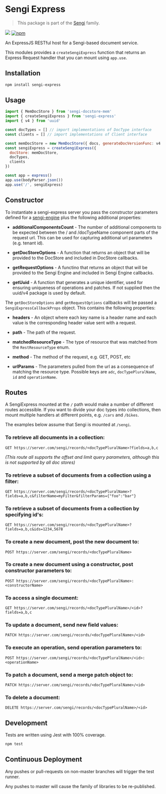 # Sengi Express
 
> This package is part of the [Sengi](https://github.com/karlhulme/sengi) family.

![](https://github.com/karlhulme/sengi/workflows/CD/badge.svg)
[![npm](https://img.shields.io/npm/v/sengi-express.svg)](https://www.npmjs.com/package/sengi-express)

An ExpressJS RESTful host for a Sengi-based document service.

This modules provides a `createSengiExpress` function that returns an Express Request handler that you can mount using `app.use`.

## Installation

```bash
npm install sengi-express
```

## Usage

```javascript
import { MemDocStore } from 'sengi-docstore-mem'
import { createSengiExpress } from 'sengi-express'
import { v4 } from 'uuid'

const docTypes = [] // import implementations of DocType interface
const clients = [] // import implementations of Client interface

const memDocStore = new MemDocStore({ docs, generateDocVersionFunc: v4 })
const sengiExpress = createSengiExpress({
  docStore: memDocStore,
  docTypes,
  clients
})

const app = express()
app.use(bodyParser.json())
app.use('/', sengiExpress)
```

## Constructor

To instantiate a sengi-express server you pass the constructor parameters defined for a [sengi-engine](https://github.com/karlhulme/sengi/blob/master/workspaces/sengi-engine/readme.md#constructor) plus the following additional properties:

* **additionalComponentsCount** - The number of additional components to be expected between the / and /docTypeName component parts of the request url.  This can be used for capturing additional url parameters (e.g. tenant id).

* **getDocStoreOptions** - A function that returns an object that will be provided to the DocStore and included in DocStore callbacks.

* **getRequestOptions** - A functino that returns an object that will be provided to the Sengi Engine and included in Sengi Engine callbacks.

* **getUuid** - A function that generates a unique identifier, used for ensuring uniqueness of operations and patches.  If not supplied then the uuid/v4 package is used by default.

The `getDocStoreOptions` and `getRequestOptions` callbacks will be passed a `SengiExpressCallbackProps` object.  This contains the following properties:

* **headers** - An object where each key name is a header name and each value is the corresponding header value sent with a request.

* **path** - The path of the request.

* **matchedResourceType** - The type of resource that was matched from the `RestResourceType` enum.

* **method** - The method of the request, e.g. GET, POST, etc

* **urlParams** - The parameters pulled from the url as a consequence of matching the resource type.  Possible keys are `adc`, `docTypePluralName`, `id` and `operationName`.


## Routes

A SengiExpress mounted at the `/` path would make a number of different routes accessible.  If you want to divide your doc types into collections, then mount multiple handlers at different points, e.g. `/cars` and `/bikes`.

The examples below assume that Sengi is mounted at `/sengi`.

### To retrieve all documents in a collection:

`GET https://server.com/sengi/records/<docTypePluralName>?fields=a,b,c`

*(This route all supports the offset and limit query parameters, although this is not supported by all doc stores)*

### To retrieve a subset of documents from a collection using a filter:

`GET https://server.com/sengi/records/<docTypePluralName>?fields=a,b,c&filterName=myFilter&filterParams={"foo":"bar"}`

### To retrieve a subset of documents from a collection by specifying id's:

`GET https://server.com/sengi/records/<docTypePluralName>?fields=a,b,c&ids=1234,5678`

### To create a new document, post the new document to:

`POST https://server.com/sengi/records/<docTypePluralName>`

### To create a new document using a constructor, post constructor parameters to:

`POST https://server.com/sengi/records/<docTypePluralName>:<constructorName>`

### To access a single document:

`GET https://server.com/sengi/records/<docTypePluralName>/<id>?fields=a,b,c`

### To update a document, send new field values:

`PATCH https://server.com/sengi/records/<docTypePluralName>/<id>`

### To execute an operation, send operation parameters to:

`POST https://server.com/sengi/records/<docTypePluralName>/<id>:<operationName>`

### To patch a document, send a merge patch object to:

`PATCH https://server.com/sengi/records/<docTypePluralName>/<id>`

### To delete a document:

`DELETE https://server.com/sengi/records/<docTypePluralName>/<id>`


## Development

Tests are written using Jest with 100% coverage.

```javascript
npm test
```


## Continuous Deployment

Any pushes or pull-requests on non-master branches will trigger the test runner.

Any pushes to master will cause the family of libraries to be re-published.
